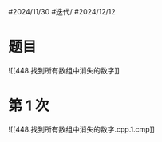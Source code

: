 #2024/11/30 #迭代/ #2024/12/12

# 题目

![[448.找到所有数组中消失的数字]]

# 第 1 次

![[448.找到所有数组中消失的数字.cpp.1.cmp]]

